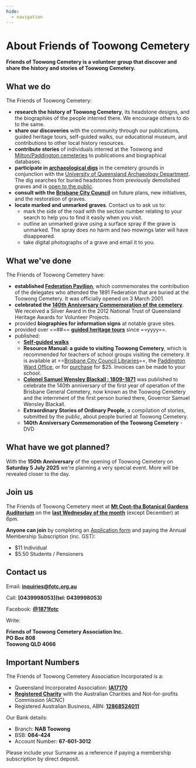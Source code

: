 ```yaml
---
hide:
  - navigation
---
```


#  About Friends of Toowong Cemetery

**Friends of Toowong Cemetery is a volunteer group that discover and share the history and stories of Toowong Cemetery.**

<!-- photo of members -->

## What we do 

The Friends of Toowong Cemetery:

- **research the history of Toowong Cemetery**, its headstone designs, and the biographies of the people interred there. We encourage others to do to the same.
- **share our discoveries** with the community through our publications, guided heritage tours, self-guided walks, our educational museum, and contributions to other local history resources.
- **contribute stories** of individuals interred at the Toowong and [Milton/Paddington cemeteries](https://www.brisbane.qld.gov.au/community-and-safety/community-support/cemeteries/historic-cemeteries/paddington-cemetery) to publications and biographical databases.
- **participate in [archaeological digs](https://www.abc.net.au/news/2018-05-26/archaeology-dig-at-toowong-cemetery-a-chance-to-unearth-history/9800474)** in the cemetery grounds in conjunction with the [University of Queensland Archaeology Department](https://social-science.uq.edu.au/undergraduate/archaeology). The dig searches for buried headstones from previously demolished graves and is [open to the public](https://archaeologyweek.org/events-list/national-archaeology-week-2022).
- **consult with the [Brisbane City Council](https://www.brisbane.qld.gov.au/community-and-safety/community-support/cemeteries/toowong-cemetery)** on future plans, new initiatives, and the restoration of graves.
- **locate marked and unmarked graves**. Contact us to ask us to:
    - mark the side of the road with the section number relating to your search to help you to find it easily when you visit.
    - outline an unmarked grave using a surface spray if the grave is unmarked. The spray does no harm and two mowings later will have disappeared. 
    - take digital photographs of a grave and email it to you.

## What we've done

The Friends of Toowong Cemetery have:

- **established [Federation Pavilion](https://monumentaustralia.org.au/themes/government/federal/display/92703-the-federation-pavilion-)**, which commemorates the contribution of the delegates who attended the 1891 Federation that are buried at the Toowong Cemetery. It was officially opened on 3 March 2001.
- **celebrated the [140th Anniversary Commemoration of the cemetery](140-commemoration.md)**. We received a Silver Award in the 2012 National Trust of Queensland Heritage Awards for Volunteer Projects.
- provided **biographies for information signs** at notable grave sites.
- provided over ==##== **[guided heritage tours](../guided-tours.md)** since ==yyyy==.
- published: 
    - **[Self‑guided walks](../walks/index.md)** 
    - **Resource Manual: a guide to visiting Toowong Cemetery**, which is recommended for teachers of school groups visiting the cemetery. It is available at ==[Brisbane City Council Libraries](https://www.brisbane.qld.gov.au/things-to-see-and-do/council-venues-and-precincts/libraries)==, the [Paddington Ward Office](https://www.brisbane.qld.gov.au/about-council/governance-and-strategy/lord-mayor-and-councillors/ward-office-locations/paddington-ward), or for [purchase](mailto://inquiries@fotc.org.au) for $25. Invoices can be made to your school.
    <!-- Not in https://library-brisbane.ent.sirsidynix.net.au/client/en_AU/eLibCat -->
    <!-- Why not publish the resource for free? -->
    - **[Colonel Samuel Wensley Blackall : 1809-1871](https://catalogue.nla.gov.au/Record/5581999)** was published to celebrate the 140th anniversary of the first year of operation of the Brisbane General Cemetery, now known as the Toowong Cemetery and the internment of the first person buried there, Governor Samuel Wensley Blackall.
    - **Extraordinary Stories of Ordinary People**, a compilation of stories, submitted by the public, about people buried at Toowong Cemetery. 
    - **140th Anniversary Commemoration of the Toowong Cemetery** - DVD

<!-- add image -->


## What have we got planned? 

With the **150th Anniversary** of the opening of Toowong Cemetery on **Saturday 5 July 2025** we're planning a very special event. More will be revealed closer to the day.

## Join us 

The Friends of Toowong Cemetery meet at **[Mt Coot-tha Botanical Gardens Auditorium](https://www.brisbane.qld.gov.au/things-to-see-and-do/council-venues-and-precincts/parks/botanic-gardens-in-brisbane/brisbane-botanic-gardens-mt-coot-tha)** on the **[last Wednesday of the month](https://www.timeanddate.com/calendar/custom.html?year=2022&y2=2023&months=24&country=29&typ=3&display=3&cols=0&fdow=7&hol=0&ctf=5&ctc=2&holmark=2&hod=1&hcl=1&cdt=7&cwd=___1___&cwf=______&holm=1&df=1)** (except December) at 6pm.

<!-- convert to google form --> 
**Anyone can join** by completing an [Application form](http://www.fotc.org.au/subset/membership.pdf) and paying the Annual Membership Subscription (inc. GST):

- $11 Individual
- $5.50 Students / Pensioners


## Contact us 

Email: **[inquiries@fotc.org.au](mailto://inquiries@fotc.org.au)**

Call: **[0439998053](tel: 0439998053)**

Facebook: **[@1871fotc](https://www.facebook.com/1871fotc/)**

Write: 

**Friends of Toowong Cemetery Association Inc.** <br>
**PO Box 808** <br>
**Toowong QLD 4066**


## Important Numbers

The Friends of Toowong Cemetery Association Incorporated is a:

- Queensland Incorporated Association: **[IA17170](https://www.qld.gov.au/law/laws-regulated-industries-and-accountability/queensland-laws-and-regulations/check-a-licence-association-charity-or-register/check-a-charity-or-association)**
- **[Registered Charity](https://www.acnc.gov.au/charity/43eddd5b304a9f6e10eced63db189d47)** with the Australian Charities and Not-for-profits Commission (ACNC)
- Registered Australian Business, ABN: **[12868524011](https://abr.business.gov.au/ABN/View?id=12868524011)**

Our Bank details: 

- Branch: **NAB Toowong**
- BSB: **084-424** 
- Account Number: **67-601-3012**

Please include your Surname as a reference if paying a membership subscription by direct deposit. 
